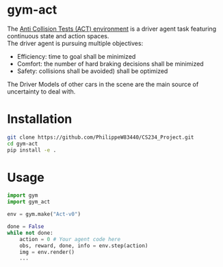 
# gym-act

The [Anti Collision Tests (ACT) environment](https://github.com/PhilippeW83440/CS234_Project/tree/master/simulator) is a driver agent
task featuring continuous state and action spaces.  
The driver agent is pursuing multiple objectives:
* Efficiency: time to goal shall be minimized
* Comfort: the number of hard braking decisions shall be minimized  
* Safety: collisions shall be avoided) shall be optimized   
  
 The Driver Models of other cars in the scene are the main source of uncertainty to deal with.


# Installation

```bash
git clone https://github.com/PhilippeW83440/CS234_Project.git
cd gym-act
pip install -e .
```


# Usage

```python
import gym
import gym_act

env = gym.make("Act-v0")

done = False
while not done:
    action = 0 # Your agent code here
    obs, reward, done, info = env.step(action)
    img = env.render()
    ...
```

